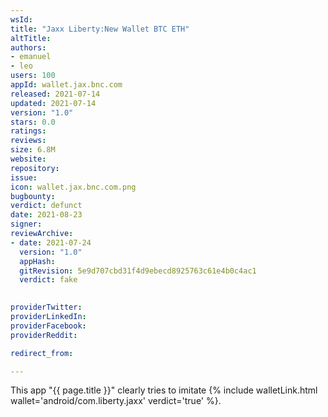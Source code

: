 ```yaml
---
wsId: 
title: "Jaxx Liberty:New Wallet BTC ETH"
altTitle: 
authors:
- emanuel
- leo
users: 100
appId: wallet.jax.bnc.com
released: 2021-07-14
updated: 2021-07-14
version: "1.0"
stars: 0.0
ratings: 
reviews: 
size: 6.8M
website: 
repository: 
issue: 
icon: wallet.jax.bnc.com.png
bugbounty: 
verdict: defunct
date: 2021-08-23
signer: 
reviewArchive:
- date: 2021-07-24
  version: "1.0"
  appHash: 
  gitRevision: 5e9d707cbd31f4d9ebecd8925763c61e4b0c4ac1
  verdict: fake
  

providerTwitter: 
providerLinkedIn: 
providerFacebook: 
providerReddit: 

redirect_from:

---
```



This app "{{ page.title }}" clearly tries to imitate
{% include walletLink.html wallet='android/com.liberty.jaxx' verdict='true' %}.
